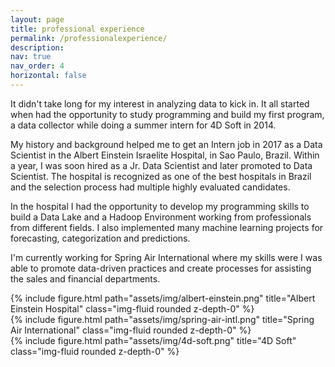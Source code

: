 ```yaml
---
layout: page
title: professional experience
permalink: /professionalexperience/
description: 
nav: true
nav_order: 4
horizontal: false
---
```


It didn't take long for my interest in analyzing data to kick in. It all started when had the opportunity to study programming and build my first program, a data collector while doing a summer intern for 4D Soft in 2014.

My history and background helped me to get an Intern job in 2017 as a Data Scientist in the Albert Einstein Israelite Hospital, in Sao Paulo, Brazil. Within a year, I was soon hired as a Jr. Data Scientist and later promoted to Data Scientist. The hospital is recognized as one of the best hospitals in Brazil and the selection process had multiple highly evaluated candidates. 

In the hospital I had the opportunity to develop my programming skills to build a Data Lake and a Hadoop Environment working from professionals from different fields. I also implemented many machine learning projects for forecasting, categorization and predictions.

I'm currently working for Spring Air International where my skills were I was able to promote data-driven practices and create processes for assisting the sales and financial departments.

<div class="row justify-content-sm-center">
    <div class="col-sm-4 mt-3 mt-md-0">
        {% include figure.html path="assets/img/albert-einstein.png" title="Albert Einstein Hospital" class="img-fluid rounded z-depth-0" %}
    </div>
    <div class="col-sm-4 mt-3 mt-md-5">
        {% include figure.html path="assets/img/spring-air-intl.png" title="Spring Air International" class="img-fluid rounded z-depth-0" %}
    </div>
    <div class="col-sm-4 mt-3 mt-md-0">
        {% include figure.html path="assets/img/4d-soft.png" title="4D Soft" class="img-fluid rounded z-depth-0" %}
    </div>
</div>